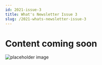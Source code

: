```yaml
---
id: 2021-issue-3
title: What's Newsletter Issue 3
slug: /2021-whats-newsletter-issue-3
---
```


# Content coming soon
![placeholder image](/img/coming-soon.png)